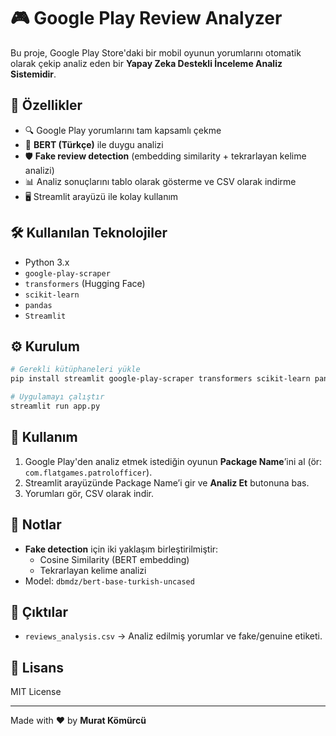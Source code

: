 # 🎮 Google Play Review Analyzer

Bu proje, Google Play Store'daki bir mobil oyunun yorumlarını otomatik olarak çekip analiz eden bir **Yapay Zeka Destekli İnceleme Analiz Sistemidir**.

## 🚀 Özellikler

- 🔍 Google Play yorumlarını tam kapsamlı çekme
- 🤖 **BERT (Türkçe)** ile duygu analizi
- 🛡️ **Fake review detection** (embedding similarity + tekrarlayan kelime analizi)
- 📊 Analiz sonuçlarını tablo olarak gösterme ve CSV olarak indirme
- 🖥️ Streamlit arayüzü ile kolay kullanım

## 🛠️ Kullanılan Teknolojiler

- Python 3.x
- `google-play-scraper`
- `transformers` (Hugging Face)
- `scikit-learn`
- `pandas`
- `Streamlit`

## ⚙️ Kurulum

```bash
# Gerekli kütüphaneleri yükle
pip install streamlit google-play-scraper transformers scikit-learn pandas

# Uygulamayı çalıştır
streamlit run app.py
```

## 📄 Kullanım

1. Google Play'den analiz etmek istediğin oyunun **Package Name**’ini al (ör: `com.flatgames.patrolofficer`).
2. Streamlit arayüzünde Package Name’i gir ve **Analiz Et** butonuna bas.
3. Yorumları gör, CSV olarak indir.

## 📌 Notlar

- **Fake detection** için iki yaklaşım birleştirilmiştir:
  - Cosine Similarity (BERT embedding)
  - Tekrarlayan kelime analizi
- Model: `dbmdz/bert-base-turkish-uncased`

## 📂 Çıktılar

- `reviews_analysis.csv` → Analiz edilmiş yorumlar ve fake/genuine etiketi.

## 📝 Lisans

MIT License

---

Made with ❤️ by **Murat Kömürcü**
